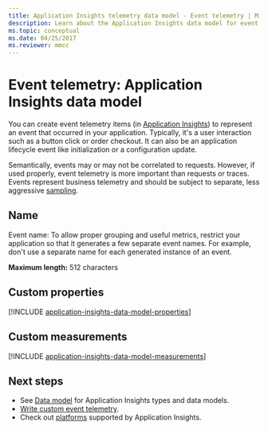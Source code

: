 ```yaml
---
title: Application Insights telemetry data model - Event telemetry | Microsoft Docs
description: Learn about the Application Insights data model for event telemetry.
ms.topic: conceptual
ms.date: 04/25/2017
ms.reviewer: mmcc
---
```


# Event telemetry: Application Insights data model

You can create event telemetry items (in [Application Insights](./app-insights-overview.md)) to represent an event that occurred in your application. Typically, it's a user interaction such as a button click or order checkout. It can also be an application lifecycle event like initialization or a configuration update.

Semantically, events may or may not be correlated to requests. However, if used properly, event telemetry is more important than requests or traces. Events represent business telemetry and should be subject to separate, less aggressive [sampling](./api-filtering-sampling.md).

## Name

Event name: To allow proper grouping and useful metrics, restrict your application so that it generates a few separate event names. For example, don't use a separate name for each generated instance of an event.

**Maximum length:** 512 characters

## Custom properties

[!INCLUDE [application-insights-data-model-properties](../../../includes/application-insights-data-model-properties.md)]

## Custom measurements

[!INCLUDE [application-insights-data-model-measurements](../../../includes/application-insights-data-model-measurements.md)]

## Next steps

- See [Data model](data-model-complete.md) for Application Insights types and data models.
- [Write custom event telemetry](./api-custom-events-metrics.md#trackevent).
- Check out [platforms](./app-insights-overview.md#supported-languages) supported by Application Insights.